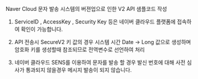 Naver Cloud 문자 발송 시스템의 버젼업으로 인한 V2 API 샘플코드 작성 

1. ServiceID , AccessKey , Security Key 등은 네이버 클라우드 플랫폼에 접속하여 확인이 가능합니다. 

2. API 전송시 SecureV2 키 값의 경우 시스템 시간 Date -> Long 값으로 생성하며 암호화 키를 생성할때 참조되므로 전역변수로 선언하여 처리 

3. 네이버 클라우드 SENS를 이용하여 문자를 발송 할 경우 발신 번호에 대해 사전 심사가 통과되지 않을경우 메시지 발송이 되지 않습니다. 
